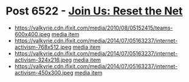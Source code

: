 # Post 6522 - [Join Us: Reset the Net](https://www.ifixit.com/News/6522/reset-the-net)

- https://valkyrie.cdn.ifixit.com/media/2010/08/05152415/teams-600x400.jpeg [media item](media-28528.md)
- https://valkyrie.cdn.ifixit.com/media/2014/07/05163237/internet-activism-768x512.jpeg [media item](media-28000.md)
- https://valkyrie.cdn.ifixit.com/media/2014/07/05163237/internet-activism-324x216.jpeg [media item](media-28000.md)
- https://valkyrie.cdn.ifixit.com/media/2014/07/05163237/internet-activism-450x300.jpeg [media item](media-28000.md)